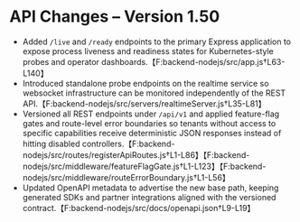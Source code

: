 # API Changes – Version 1.50

- Added `/live` and `/ready` endpoints to the primary Express application to expose process liveness and readiness states for Kubernetes-style probes and operator dashboards.【F:backend-nodejs/src/app.js†L63-L140】
- Introduced standalone probe endpoints on the realtime service so websocket infrastructure can be monitored independently of the REST API.【F:backend-nodejs/src/servers/realtimeServer.js†L35-L81】
- Versioned all REST endpoints under `/api/v1` and applied feature-flag gates and route-level error boundaries so tenants without access to specific capabilities receive deterministic JSON responses instead of hitting disabled controllers.【F:backend-nodejs/src/routes/registerApiRoutes.js†L1-L86】【F:backend-nodejs/src/middleware/featureFlagGate.js†L1-L123】【F:backend-nodejs/src/middleware/routeErrorBoundary.js†L1-L56】
- Updated OpenAPI metadata to advertise the new base path, keeping generated SDKs and partner integrations aligned with the versioned contract.【F:backend-nodejs/src/docs/openapi.json†L9-L19】
